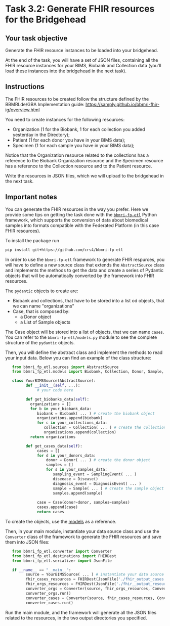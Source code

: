 # Task 3.2: Generate FHIR resources for the Bridgehead

## Your task objective

Generate the FHIR resource instances to be loaded into your bridgehead.

At the end of the task, you will have a set of JSON files, containing all the
FHIR resource instances for your BIMS, Biobank and Collection data
(you'll load these instances into the bridgehead in the next task).

## Instructions

The FHIR resources to be created follow the structure defined by the
BBMRI.de/GBA Implementation guide: <https://samply.github.io/bbmri-fhir-ig/overview.html>

You need to create instances for the following resources:
- Organization (1 for the Biobank, 1 for each collection you added yesterday in the Directory);
- Patient (1 for each donor you have in your BIMS data);
- Specimen (1 for each sample you have in your BIMS data);

Notice that the Organization resource related to the collections has
a reference to the Biobank Organization resource and the Specimen resource
has a reference to the Collection resource and to the Patient resource.

Write the resources in JSON files, which we will upload to the bridgehead in the next task.

## Important notes

You can generate the FHIR resources in the way you prefer. Here we provide some
tips on getting the task done with the [`bbmri-fp-etl`](https://github.com/crs4/bbmri-fp-etl)
Python framework, which supports the conversion of data about biomedical samples
into formats compatible with the Federated Platform (in this case FHIR resources).

To install the package run 

```bash
pip install git+https://github.com/crs4/bbmri-fp-etl
```

In order to use the `bbmri-fp-etl` framework to generate FHIR respurces, you will have to define
a new source class that extends the `AbstractSource` class and implements the
methods to get the data and create a series of Pydantic objects that will be
automatically converted by the framework into FHIR resources.

The `pydantic` objects to create are:
- Biobank and collections, that have to be stored into a list od objects, that we can name "organizations"
- Case, that is composed by:
    - a Donor object
    - a List of Sample objects

The Case object will be stored into a list of objects, that we can name `cases`.
You can refer to the `bbmri-fp-etl/models.py` module to see the complete structure of
the `pydantic` objects.

Then, you will define the abstract class and implement the methods to read your
input data. Below you can find an example of the class structure:

```python
   from bbmri_fp_etl.sources import AbstractSource
   from bbmri_fp_etl.models import Biobank, Collection, Donor, Sample, Case, SamplingEvent, Dia

   class YourBIMSSource(AbstractSource):
         def __init__(self, ...):
              # your code here

         def get_biobanks_data(self):
           organizations = []
           for b in your_biobank_data:
              biobank = Biobank( ... ) # create the biobank object
              organizations.append(biobank)
              for c in your_collections_data:
                 collection = Collection( ... ) # create the collection object
                 organizations.append(collection)
           return organizations

         def get_cases_data(self):
              cases = []
              for d in your_donors_data:
                  donor = Donor( ... ) # create the donor object
                  samples = []
                  for s in your_samples_data:
                     sampling_event = SamplingEvent( ... )
                     diseease = Disease()
                     diagnosis_event = DiagnosisEvent( ... )
                     sample = Sample( ... ) # create the sample object
                     samples.append(sample)
                     
              case = Case(donor=donor, samples=samples)
              cases.append(case)
              return cases

```

To create the objects, use the [models](https://github.com/crs4/bbmri-fp-etl/blob/main/bbmri_fp_etl/models.py) as a reference.

Then, in your main module, instantiate your data source class and use the
`Converter` class of the framework to generate the FHIR resources and save them into JSON files:

```python
   from bbmri_fp_etl.converter import Converter
   from bbmri_fp_etl.destinations import FHIRDest
   from bbmri_fp_etl.serializer import JsonFile

   if __name__ == "__main__":
         source = YourBIMSSource( ... ) # instantiate your data source
         fhir_cases_resources = FHIRDest(JsonFile('./fhir_output_cases'))
         fhir_orgs_resources = FHIRDest(JsonFile('./fhir__output_resources'))#
         converter_orgs = Converter(source, fhir_orgs_resources, Converter.ORGANIZATION)
         converter_orgs.run()
         converter_cases = Converter(source, fhir_cases_resources, Converter.CASE)
         converter_cases.run()
```

Run the main module, and the framework will generate all the JSON files related
to the resources, in the two output directories you specified.

